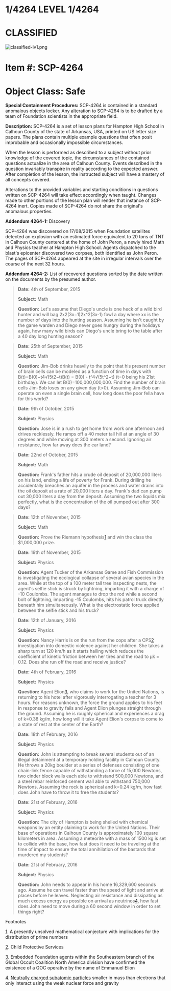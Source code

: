1/4264 LEVEL 1/4264
===================

CLASSIFIED
==========

![classified-lv1.png](http://www.scp-wiki.net/local--files/component:classified-decoration-base/classified-lv1.png)

Item #: SCP-4264
================

Object Class: Safe
==================

**Special Containment Procedures:** SCP-4264 is contained in a standard anomalous objects locker. Any alteration to SCP-4264 is to be drafted by a team of Foundation scientists in the appropriate field.

**Description:** SCP-4264 is a set of lesson plans for Hampton High School in Calhoun County of the state of Arkansas, USA, printed on US letter size papers. The plans contain multiple example questions that often posit improbable and occasionally impossible circumstances.

When the lesson is performed as described to a subject without prior knowledge of the covered topic, the circumstances of the contained questions actualize in the area of Calhoun County. Events described in the question invariably transpire in reality according to the expected answer. After completion of the lesson, the instructed subject will have a mastery of all concepts covered.

Alterations to the provided variables and starting conditions in questions written on SCP-4264 will take effect accordingly when taught. Changes made to other portions of the lesson plan will render that instance of SCP-4264 inert. Copies made of SCP-4264 do not share the original's anomalous properties.

**Addendum 4264-1:** Discovery

SCP-4264 was discovered on 17/08/2015 when Foundation satellites detected an explosion with an estimated force equivalent to 20 tons of TNT in Calhoun County centered at the home of John Peron, a newly hired Math and Physics teacher at Hampton High School. Agents dispatched to the blast's epicenter discovered two corpses, both identified as John Peron. The pages of SCP-4264 appeared at the site in irregular intervals over the course of the next 32 hours.

**Addendum 4264-2:** List of recovered questions sorted by the date written on the documents by the presumed author.

> **Date:** 4th of September, 2015
> 
> **Subject:** Math
> 
> **Question:** Let's assume that Diego's uncle is one heck of a wild bird hunter and will bag 2x2(3x−1)2x^2(3x-1) fowl a day where xx is the number of days into the hunting season. Assuming he isn't caught by the game warden and Diego never goes hungry during the holidays again, how many wild birds can Diego's uncle bring to the table after a 40 day long hunting season?

> **Date:** 25th of September, 2015
> 
> **Subject:** Math
> 
> **Question:** Jim-Bob drinks heavily to the point that his present number of brain cells can be modeled as a function of time in days with B(t)\=B(0)−t4√(5t2−t)B(t) = B(0) - t^4√(5t^2−t) (t=0 being his 21st birthday). We can let B(0)=100,000,000,000. Find the number of brain cells Jim-Bob loses on any given day (t>0). Assuming Jim-Bob can operate on even a single brain cell, how long does the poor fella have for this world?

> **Date:** 9th of October, 2015
> 
> **Subject:** Physics
> 
> **Question:** Jose is in a rush to get home from work one afternoon and drives recklessly. He ramps off a 40 meter tall hill at an angle of 30 degrees and while moving at 300 meters a second. Ignoring air resistance, how far away does the car land?

> **Date:** 22nd of October, 2015
> 
> **Subject:** Math
> 
> **Question:** Frank's father hits a crude oil deposit of 20,000,000 liters on his land, ending a life of poverty for Frank. During drilling he accidentally breaches an aquifer in the process and water drains into the oil deposit at a rate of 20,000 liters a day. Frank's dad can pump out 30,000 liters a day from the deposit. Assuming the two liquids mix perfectly, what is the concentration of the oil pumped out after 300 days?

> **Date:** 12th of November, 2015
> 
> **Subject:** Math
> 
> **Question:** Prove the Riemann hypothesis[1](javascript:;) and win the class the $1,000,000 prize.

> **Date:** 19th of November, 2015
> 
> **Subject:** Physics
> 
> **Question:** Agent Tucker of the Arkansas Game and Fish Commission is investigating the ecological collapse of several avian species in the area. While at the top of a 100 meter tall tree inspecting nests, the agent's selfie stick is struck by lightning, imparting it with a charge of -10 Coulombs. The agent manages to drop the rod while a second bolt of lightning, imparting -15 Coulombs, hits his patrol truck directly beneath him simultaneously. What is the electrostatic force applied between the selfie stick and his truck?

> **Date:** 12th of January, 2016
> 
> **Subject:** Physics
> 
> **Question:** Nancy Harris is on the run from the cops after a CPS[2](javascript:;) investigation into domestic violence against her children. She takes a sharp turn at 120 km/h as it starts hailing which reduces the coefficient of kinetic friction between her tires and the road to μk = 0.12. Does she run off the road and receive justice?

> **Date:** 4th of February, 2016
> 
> **Subject:** Physics
> 
> **Question:** Agent Elion[3](javascript:;), who claims to work for the United Nations, is returning to his hotel after vigorously interrogating a teacher for 3 hours. For reasons unknown, the force the ground applies to his feet in response to gravity fails and Agent Elion plunges straight through the ground. Assuming he is roughly spherical and experiences a drag of k=0.38 kg/m, how long will it take Agent Elion's corpse to come to a state of rest at the center of the Earth?

> **Date:** 18th of February, 2016
> 
> **Subject:** Physics
> 
> **Question:** John is attempting to break several students out of an illegal detainment at a temporary holding facility in Calhoun County. He throws a 20kg boulder at a series of defenses consisting of one chain-link fence capable of withstanding a force of 15,000 Newtons, two cinder block walls each able to withstand 500,000 Newtons, and a steel rebar reinforced cement wall able to withstand 750,000 Newtons. Assuming the rock is spherical and k=0.24 kg/m, how fast does John have to throw it to free the students?

> **Date:** 21st of February, 2016
> 
> **Subject:** Physics
> 
> **Question:** The city of Hampton is being shelled with chemical weapons by an entity claiming to work for the United Nations. Their base of operations in Calhoun County is approximately 100 square kilometers in area. Assuming a meteorite with a mass of 1500 kg is set to collide with the base, how fast does it need to be traveling at the time of impact to ensure the total annihilation of the bastards that murdered my students?

> **Date:** 21st of February, 2016
> 
> **Subject:** Physics
> 
> **Question:** John needs to appear in his home 16,329,600 seconds ago. Assume he can travel faster than the speed of light and arrive at places before he leaves. Neglecting air resistance and dissipating as much excess energy as possible on arrival as neutrinos[4](javascript:;), how fast does John need to move during a 60 second window in order to set things right?

Footnotes

[1](javascript:;). A presently unsolved mathematical conjecture with implications for the distribution of prime numbers

[2](javascript:;). Child Protective Services

[3](javascript:;). Embedded Foundation agents within the Southeastern branch of the Global Occult Coalition North America division have confirmed the existence of a GOC operative by the name of Emmanuel Elion

[4](javascript:;). [Neutrally charged subatomic particles](https://en.wikipedia.org/wiki/Neutrino) smaller in mass than electrons that only interact using the weak nuclear force and gravity